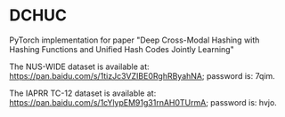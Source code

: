 # DCHUC
PyTorch implementation for paper "Deep Cross-Modal Hashing with Hashing Functions and Unified Hash Codes Jointly Learning"

The NUS-WIDE dataset is available at: https://pan.baidu.com/s/1tizJc3VZIBE0RghRByahNA; password is: 7qim.

The IAPRR TC-12 dataset is available at: https://pan.baidu.com/s/1cYlypEM91g31rnAH0TUrmA; password is: hvjo.
